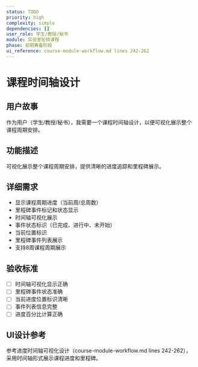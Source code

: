 ```yaml
---
status: TODO
priority: high
complexity: simple
dependencies: []
user_role: 学生/教授/秘书
module: 实验室轮转课程
phase: 前期筹备阶段
ui_reference: course-module-workflow.md lines 242-262
---
```


# 课程时间轴设计

## 用户故事
作为用户（学生/教授/秘书），我需要一个课程时间轴设计，以便可视化展示整个课程周期安排。

## 功能描述
可视化展示整个课程周期安排，提供清晰的进度追踪和里程碑展示。

## 详细需求
- 显示课程周期进度（当前周/总周数）
- 里程碑事件标记和状态显示
- 时间轴可视化展示
- 事件状态标识（已完成、进行中、未开始）
- 当前位置标识
- 里程碑事件列表展示
- 支持8周课程周期展示

## 验收标准
- [ ] 时间轴可视化显示正确
- [ ] 里程碑事件状态准确
- [ ] 当前进度位置标识清晰
- [ ] 事件列表信息完整
- [ ] 进度百分比计算正确

## UI设计参考
参考进度时间轴可视化设计（course-module-workflow.md lines 242-262），采用时间轴形式展示课程进度和里程碑。